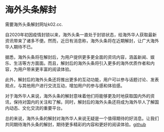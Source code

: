 # 海外头条解封

需要海外头条解封网址k02.cc. 

自2020年初因疫情封锁以来，海外头条一直处于封锁状态，给海外华人获取最新资讯带来了诸多不便。然而，近日有消息称，海外头条将在近期解封，让广大海外华人期待不已。

据悉，海外头条将在解封后，为用户提供更多更全面的资讯内容，涵盖新闻、娱乐、生活等方方面面。而且，解封后的海外头条将引入更多的海外优质作者和内容，为用户带来更丰富的阅读体验。

此外，解封后的海外头条还将推出更多的互动功能，用户可以参与话题讨论、发表观点，与其他用户进行交流互动，增加用户的参与感和体验感。

对于海外华人来说，海外头条的解封意味着他们将能够更及时地获取国内外的资讯，保持对国内的关注和了解。同时，解封后的海外头条还将成为海外华人了解国内动态、文化交流的重要平台。

总的来说，海外头条的解封对海外华人来说无疑是一个值得期待的好消息。让我们共同期待海外头条的解封，期待更多精彩的内容和更好的阅读体验。[github](https://github.com)